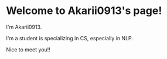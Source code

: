 # Welcome to Akarii0913's page!
I'm Akarii0913.

I'm a student is specializing in CS, especially in NLP.

Nice to meet you!!
